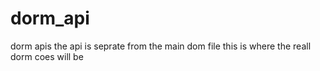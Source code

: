 # dorm_api
dorm apis
the api is seprate from the main dom file this is where the reall dorm coes will be
